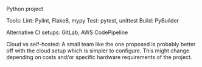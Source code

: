 Python project

Tools:
Lint: Pylint, Flake8, mypy
Test: pytest, unittest
Build: PyBuilder

Alternative CI setups: GitLab, AWS CodePipeline

Cloud vs self-hosted:
A small team like the one proposed is probably better off with the cloud setup which is simpler to configure. This might change depending on costs and/or specific hardware requirements of the project.